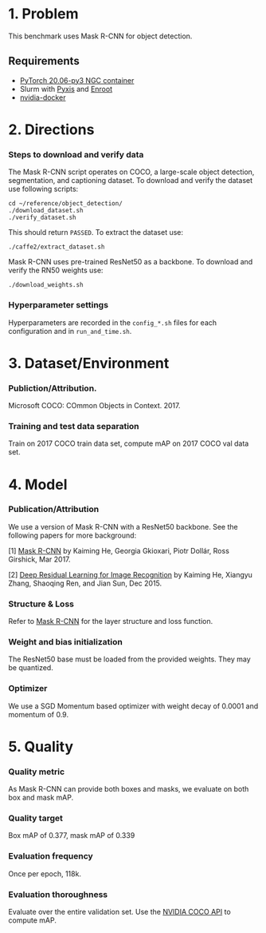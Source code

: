 # 1. Problem 
This benchmark uses Mask R-CNN for object detection.

## Requirements

* [PyTorch 20.06-py3 NGC container](https://ngc.nvidia.com/registry/nvidia-pytorch)
* Slurm with [Pyxis](https://github.com/NVIDIA/pyxis) and [Enroot](https://github.com/NVIDIA/enroot)
* [nvidia-docker](https://github.com/NVIDIA/nvidia-docker)

# 2. Directions

### Steps to download and verify data
The Mask R-CNN script operates on COCO, a large-scale object detection, segmentation, and captioning dataset.
To download and verify the dataset use following scripts:
   
    cd ~/reference/object_detection/
    ./download_dataset.sh
    ./verify_dataset.sh

This should return `PASSED`. 
To extract the dataset use:
   
    ./caffe2/extract_dataset.sh

Mask R-CNN uses pre-trained ResNet50 as a backbone. 
To download and verify the RN50 weights use:
 
    ./download_weights.sh


### Hyperparameter settings

Hyperparameters are recorded in the `config_*.sh` files for each configuration and in `run_and_time.sh`.

# 3. Dataset/Environment
### Publiction/Attribution.
Microsoft COCO: COmmon Objects in Context. 2017.

### Training and test data separation
Train on 2017 COCO train data set, compute mAP on 2017 COCO val data set.


# 4. Model
### Publication/Attribution

We use a version of Mask R-CNN with a ResNet50 backbone. See the following papers for more background:

[1] [Mask R-CNN](https://arxiv.org/abs/1703.06870) by Kaiming He, Georgia Gkioxari, Piotr Dollár, Ross Girshick, Mar 2017.

[2] [Deep Residual Learning for Image Recognition](https://arxiv.org/abs/1512.03385) by Kaiming He, Xiangyu Zhang, Shaoqing Ren, and Jian Sun, Dec 2015.


### Structure & Loss
Refer to [Mask R-CNN](https://arxiv.org/abs/1703.06870) for the layer structure and loss function.


### Weight and bias initialization
The ResNet50 base must be loaded from the provided weights. They may be quantized.


### Optimizer
We use a SGD Momentum based optimizer with weight decay of 0.0001 and momentum of 0.9.


# 5. Quality
### Quality metric
As Mask R-CNN can provide both boxes and masks, we evaluate on both box and mask mAP.

### Quality target
Box mAP of 0.377, mask mAP of 0.339 

### Evaluation frequency
Once per epoch, 118k.

### Evaluation thoroughness
Evaluate over the entire validation set. Use the [NVIDIA COCO API](https://github.com/NVIDIA/cocoapi/) to compute mAP.
